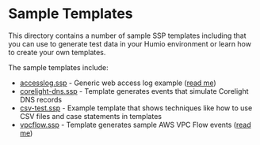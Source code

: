 # Sample Templates

This directory contains a number of sample SSP templates including that you can use to generate test data in your Humio environment or learn how to create your own templates.

The sample templates include:

* [accesslog.ssp](accesslog.ssp) - Generic web access log example ([read me](accesslog.md))
* [corelight-dns.ssp](corelight-dns.ssp) - Template generates events that simulate Corelight DNS records
* [csv-test.ssp](csv-test.ssp) - Example template that shows techniques like how to use CSV files and case statements in templates
* [vpcflow.ssp](vpcflow.ssp) - Template generates sample AWS VPC Flow events ([read me](vpcflow.md))
